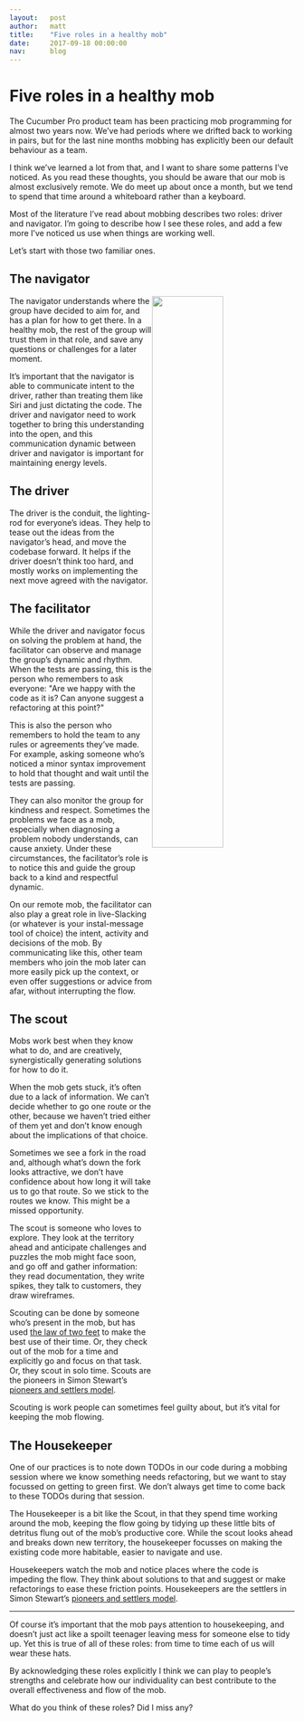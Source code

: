 ```yaml
---
layout:   post
author:   matt
title:    "Five roles in a healthy mob"
date:     2017-09-18 00:00:00
nav:      blog
---
```


# Five roles in a healthy mob

The Cucumber Pro product team has been practicing mob programming for almost two years now. We’ve had periods where we drifted back to working in pairs, but for the last nine months mobbing has explicitly been our default behaviour as a team.

I think we’ve learned a lot from that, and I want to share some patterns I’ve noticed. As you read these thoughts, you should be aware that our mob is almost exclusively remote. We do meet up about once a month, but we tend to spend that time around a whiteboard rather than a keyboard.

Most of the literature I’ve read about mobbing describes two roles: driver and navigator. I’m going to describe how I see these roles, and add a few more I’ve noticed us use when things are working well.

Let’s start with those two familiar ones.

## The navigator

<img src="{{ site.url }}/images/blog/Navigator.png" style="float:right; width:50%">

The navigator understands where the group have decided to aim for, and has a plan for how to get there. In a healthy mob, the rest of the group will trust them in that role, and save any questions or challenges for a later moment.

It’s important that the navigator is able to communicate intent to the driver, rather than treating them like Siri and just dictating the code. The driver and navigator need to work together to bring this understanding into the open, and this communication dynamic between driver and navigator is important for maintaining energy levels.

## The driver

The driver is the conduit, the lighting-rod for everyone’s ideas. They help to tease out the ideas from the navigator’s head, and move the codebase forward. It helps if the driver doesn’t think too hard, and mostly works on implementing the next move agreed with the navigator.

## The facilitator

While the driver and navigator focus on solving the problem at hand, the facilitator can observe and manage the group’s dynamic and rhythm. When the tests are passing, this is the person who remembers to ask everyone: "Are we happy with the code as it is? Can anyone suggest a refactoring at this point?"

This is also the person who remembers to hold the team to any rules or agreements they’ve made. For example, asking someone who’s noticed a minor syntax improvement to hold that thought and wait until the tests are passing.

They can also monitor the group for kindness and respect. Sometimes the problems we face as a mob, especially when diagnosing a problem nobody understands, can cause anxiety. Under these circumstances, the facilitator’s role is to notice this and guide the group back to a kind and respectful dynamic.

On our remote mob, the facilitator can also play a great role in live-Slacking (or whatever is your instal-message tool of choice) the intent, activity and decisions of the mob. By communicating like this, other team members who join the mob later can more easily pick up the context, or even offer suggestions or advice from afar, without interrupting the flow.

## The scout

Mobs work best when they know what to do, and are creatively, synergistically generating solutions for how to do it.

When the mob gets stuck, it’s often due to a lack of information. We can’t decide whether to go one route or the other, because we haven’t tried either of them yet and don’t know enough about the implications of that choice.

Sometimes we see a fork in the road and, although what’s down the fork looks attractive, we don’t have confidence about how long it will take us to go that route. So we stick to the routes we know. This might be a missed opportunity.

The scout is someone who loves to explore. They look at the territory ahead and anticipate challenges and puzzles the mob might face soon, and go off and gather information: they read documentation, they write spikes, they talk to customers, they draw wireframes.

Scouting can be done by someone who’s present in the mob, but has used [the law of two feet](https://en.wikipedia.org/wiki/Open_Space_Technology#Law_of_two_feet) to make the best use of their time. Or, they check out of the mob for a time and explicitly go and focus on that task. Or, they scout in solo time. Scouts are the pioneers in Simon Stewart’s [pioneers and settlers model](http://blog.rocketpoweredjetpants.com/2014/10/pioneers-and-settlers.html).

Scouting is work people can sometimes feel guilty about, but it’s vital for keeping the mob flowing.

## The Housekeeper

One of our practices is to note down TODOs in our code during a mobbing session where we know something needs refactoring, but we want to stay focussed on getting to green first. We don’t always get time to come back to these TODOs during that session.

The Housekeeper is a bit like the Scout, in that they spend time working around the mob, keeping the flow going by tidying up these little bits of detritus flung out of the mob’s productive core. While the scout looks ahead and breaks down new territory, the housekeeper focusses on making the existing code more habitable, easier to navigate and use.

Housekeepers watch the mob and notice places where the code is impeding the flow. They think about solutions to that and suggest or make refactorings to ease these friction points. Housekeepers are the settlers in Simon Stewart’s [pioneers and settlers model](http://blog.rocketpoweredjetpants.com/2014/10/pioneers-and-settlers.html).

----

Of course it’s important that the mob pays attention to housekeeping, and doesn’t just act like a spoilt teenager leaving mess for someone else to tidy up. Yet this is true of all of these roles: from time to time each of us will wear these hats.

By acknowledging these roles explicitly I think we can play to people’s strengths and celebrate how our individuality can best contribute to the overall effectiveness and flow of the mob.

What do you think of these roles? Did I miss any?

